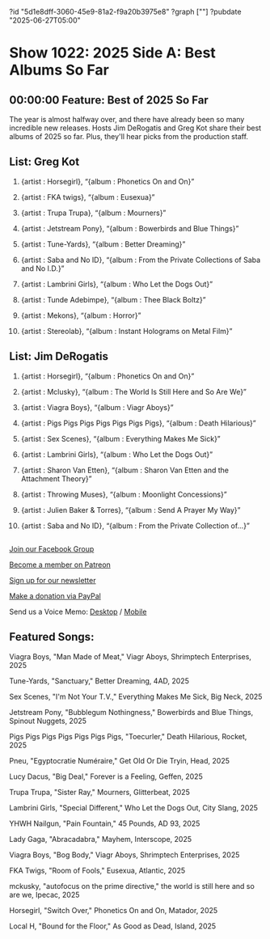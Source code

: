 ?id "5d1e8dff-3060-45e9-81a2-f9a20b3975e8"
?graph [""]
?pubdate "2025-06-27T05:00"
# Show 1022: 2025 Side A: Best Albums So Far



## 00:00:00 Feature: Best of 2025 So Far

The year is almost halfway over, and there have already been so many incredible new releases. Hosts Jim DeRogatis and Greg Kot share their best albums of 2025 so far. Plus, they'll hear picks from the production staff.

## List: Greg Kot

1. {artist : Horsegirl}, “{album : Phonetics On and On}”

2. {artist : FKA twigs}, “{album : Eusexua}”

3. {artist : Trupa Trupa}, “{album : Mourners}”

4. {artist : Jetstream Pony}, “{album : Bowerbirds and Blue Things}”

5. {artist : Tune-Yards}, “{album : Better Dreaming}”

6. {artist : Saba and No ID}, “{album : From the Private Collections of Saba and No I.D.}”

7. {artist : Lambrini Girls}, “{album : Who Let the Dogs Out}”

8. {artist : Tunde Adebimpe}, “{album : Thee Black Boltz}”

9. {artist : Mekons}, “{album : Horror}”

10. {artist : Stereolab}, “{album : Instant Holograms on Metal Film}” 

## List: Jim DeRogatis

1. {artist : Horsegirl}, “{album : Phonetics On and On}”

2. {artist : Mclusky}, “{album : The World Is Still Here and So Are We}”

3. {artist : Viagra Boys}, “{album : Viagr Aboys}”

4. {artist : Pigs Pigs Pigs Pigs Pigs Pigs Pigs}, “{album : Death Hilarious}”

5. {artist : Sex Scenes}, “{album : Everything Makes Me Sick}”

6. {artist : Lambrini Girls}, “{album : Who Let the Dogs Out}”

7. {artist : Sharon Van Etten}, “{album : Sharon Van Etten and the Attachment Theory}”

8. {artist : Throwing Muses}, “{album : Moonlight Concessions}”

9. {artist : Julien Baker & Torres}, “{album : Send A Prayer My Way}”

10. {artist : Saba and No ID}, “{album : From the Private Collection of…}”


## 

[Join our Facebook Group](https://bit.ly/3sivr9T) 

[Become a member on Patreon](https://bit.ly/3slWZvc)

[Sign up for our newsletter](https://bit.ly/3eEvRnG)

[Make a donation via PayPal](https://bit.ly/3dmt9lU)

Send us a Voice Memo: [Desktop](http://bit.ly/2RyD5Ah) / [Mobile](http://sayhi.chat/soundops)



## Featured Songs:

Viagra Boys, "Man Made of Meat," Viagr Aboys, Shrimptech Enterprises, 2025

Tune-Yards, "Sanctuary," Better Dreaming, 4AD, 2025

Sex Scenes, "I'm Not Your T.V.," Everything Makes Me Sick, Big Neck, 2025

Jetstream Pony, "Bubblegum Nothingness," Bowerbirds and Blue Things, Spinout Nuggets, 2025

Pigs Pigs Pigs Pigs Pigs Pigs Pigs, "Toecurler," Death Hilarious, Rocket, 2025

Pneu, "Egyptocratie Numéraire," Get Old Or Die Tryin, Head, 2025

Lucy Dacus, "Big Deal," Forever is a Feeling, Geffen, 2025

Trupa Trupa, "Sister Ray," Mourners, Glitterbeat, 2025

Lambrini Girls, "Special Different," Who Let the Dogs Out, City Slang, 2025

YHWH Nailgun, "Pain Fountain," 45 Pounds, AD 93, 2025

Lady Gaga, "Abracadabra," Mayhem, Interscope, 2025

Viagra Boys, "Bog Body," Viagr Aboys, Shrimptech Enterprises, 2025

FKA Twigs, "Room of Fools," Eusexua, Atlantic, 2025

mckusky, "autofocus on the prime directive," the world is still here and so are we, Ipecac, 2025

Horsegirl, "Switch Over," Phonetics On and On, Matador, 2025

Local H, "Bound for the Floor," As Good as Dead, Island, 2025